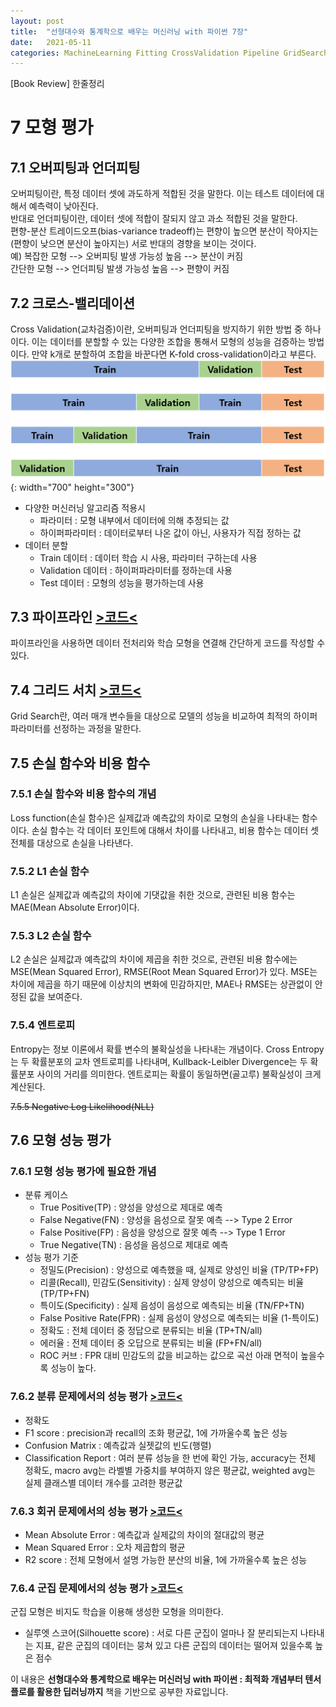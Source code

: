 ```yaml
---
layout: post
title:  "선형대수와 통계학으로 배우는 머신러닝 with 파이썬 7장"
date:   2021-05-11
categories: MachineLearning Fitting CrossValidation Pipeline GridSearch Loss EvalMetrics
---
```

[Book Review] 한줄정리

# 7 모형 평가

## 7.1 오버피팅과 언더피팅
오버피팅이란, 특정 데이터 셋에 과도하게 적합된 것을 말한다. 이는 테스트 데이터에 대해서 예측력이 낮아진다.  
반대로 언더피팅이란, 데이터 셋에 적합이 잘되지 않고 과소 적합된 것을 말한다.  
편향-분산 트레이드오프(bias-variance tradeoff)는 편향이 높으면 분산이 작아지는(편향이 낮으면 분산이 높아지는) 서로 반대의 경향을 보이는 것이다.  
예) 복잡한 모형 --> 오버피팅 발생 가능성 높음 --> 분산이 커짐  
    간단한 모형 --> 언더피팅 발생 가능성 높음 --> 편향이 커짐

## 7.2 크로스-밸리데이션
Cross Validation(교차검증)이란, 오버피팅과 언더피팅을 방지하기 위한 방법 중 하나이다. 이는 데이터를 분할할 수 있는 다양한 조합을 통해서 모형의 성능을 검증하는 방법이다. 만약 k개로 분할하여 조합을 바꾼다면 K-fold cross-validation이라고 부른다.  
![](https://github.com/mmminji/mmminji.github.io/blob/main/assets/post_pics/7.2-CV.png?raw=true){: width="700" height="300"}

- 다양한 머신러닝 알고리즘 적용시
    - 파라미터 : 모형 내부에서 데이터에 의해 추정되는 값
    - 하이퍼파라미터 : 데이터로부터 나온 값이 아닌, 사용자가 직접 정하는 값
- 데이터 분할
    - Train 데이터 : 데이터 학습 시 사용, 파라미터 구하는데 사용
    - Validation 데이터 : 하이퍼파라미터를 정하는데 사용
    - Test 데이터 : 모형의 성능을 평가하는데 사용

## 7.3 파이프라인 [>코드<](https://github.com/mmminji/Machine-Learning/blob/master/7.3.Pipeline.py)
파이프라인을 사용하면 데이터 전처리와 학습 모형을 연결해 간단하게 코드를 작성할 수 있다.

## 7.4 그리드 서치 [>코드<](https://github.com/mmminji/Machine-Learning/blob/master/7.4.GridSearchCV.py)
Grid Search란, 여러 매개 변수들을 대상으로 모델의 성능을 비교하여 최적의 하이퍼파라미터를 선정하는 과정을 말한다.

## 7.5 손실 함수와 비용 함수

### 7.5.1 손실 함수와 비용 함수의 개념
Loss function(손실 함수)은 실제값과 예측값의 차이로 모형의 손실을 나타내는 함수이다. 손실 함수는 각 데이터 포인트에 대해서 차이를 나타내고, 비용 함수는 데이터 셋 전체를 대상으로 손실을 나타낸다.

### 7.5.2 L1 손실 함수
L1 손실은 실제값과 예측값의 차이에 기댓값을 취한 것으로, 관련된 비용 함수는 MAE(Mean Absolute Error)이다.  

### 7.5.3 L2 손실 함수
L2 손실은 실제값과 예측값의 차이에 제곱을 취한 것으로, 관련된 비용 함수에는 MSE(Mean Squared Error), RMSE(Root Mean Squared Error)가 있다.
MSE는 차이에 제곱을 하기 때문에 이상치의 변화에 민감하지만, MAE나 RMSE는 상관없이 안정된 값을 보여준다.  

### 7.5.4 엔트로피
Entropy는 정보 이론에서 확률 변수의 불확실성을 나타내는 개념이다. Cross Entropy는 두 확률분포의 교차 엔트로피를 나타내며, Kullback-Leibler Divergence는 두 확률분포 사이의 거리를 의미한다.
엔트로피는 확률이 동일하면(골고루) 불확실성이 크게 계산된다.

~~7.5.5 Negative Log Likelihood(NLL)~~

## 7.6 모형 성능 평가

### 7.6.1 모형 성능 평가에 필요한 개념
- 분류 케이스
    - True Positive(TP) : 양성을 양성으로 제대로 예측
    - False Negative(FN) : 양성을 음성으로 잘못 예측 --> Type 2 Error
    - False Positive(FP) : 음성을 양성으로 잘못 예측 --> Type 1 Error
    - True Negative(TN) : 음성을 음성으로 제대로 예측
- 성능 평가 기준 
    - 정밀도(Precision) : 양성으로 예측했을 때, 실제로 양성인 비율 (TP/TP+FP)
    - 리콜(Recall), 민감도(Sensitivity) : 실제 양성이 양성으로 예측되는 비율 (TP/TP+FN)
    - 특이도(Specificity) : 실제 음성이 음성으로 예측되는 비율 (TN/FP+TN)
    - False Positive Rate(FPR) : 실제 음성이 양성으로 예측되는 비율 (1-특이도)
    - 정확도 : 전체 데이터 중 정답으로 분류되는 비율 (TP+TN/all)
    - 에러율 : 전체 데이터 중 오답으로 분류되는 비율 (FP+FN/all)
    - ROC 커브 : FPR 대비 민감도의 값을 비교하는 값으로 곡선 아래 면적이 높을수록 성능이 높다.

### 7.6.2 분류 문제에서의 성능 평가 [>코드<](https://github.com/mmminji/Machine-Learning/blob/master/7.6.2.ClassificationEval.py)
- 정확도
- F1 score : precision과 recall의 조화 평균값, 1에 가까울수록 높은 성능
- Confusion Matrix : 예측값과 실젯값의 빈도(행렬)
- Classification Report : 여러 분류 성능을 한 번에 확인 가능, accuracy는 전체 정확도, macro avg는 라벨별 가중치를 부여하지 않은 평균값, weighted avg는 실제 클래스별 데이터 개수를 고려한 평균값

### 7.6.3 회귀 문제에서의 성능 평가 [>코드<](https://github.com/mmminji/Machine-Learning/blob/master/7.6.3.RegressionEval.py)
- Mean Absolute Error : 예측값과 실제값의 차이의 절대값의 평균
- Mean Squared Error : 오차 제곱합의 평균
- R2 score : 전체 모형에서 설명 가능한 분산의 비율, 1에 가까울수록 높은 성능

### 7.6.4 군집 문제에서의 성능 평가 [>코드<](https://github.com/mmminji/Machine-Learning/blob/master/7.6.4.ClusteringEval.py)
군집 모형은 비지도 학습을 이용해 생성한 모형을 의미한다.
- 실루엣 스코어(Silhouette score) : 서로 다른 군집이 얼마나 잘 분리되는지 나타내는 지표, 같은 군집의 데이터는 뭉쳐 있고 다른 군집의 데이터는 떨어져 있을수록 높은 점수


이 내용은 **선형대수와 통계학으로 배우는 머신러닝 with 파이썬 : 최적화 개념부터 텐서플로를 활용한 딥러닝까지** 책을 기반으로 공부한 자료입니다.
